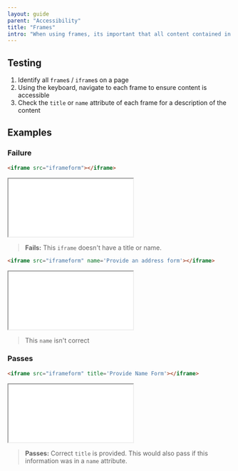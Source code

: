 ```yaml
---
layout: guide
parent: "Accessibility"
title: "Frames"
intro: "When using frames, its important that all content contained in them is accessible."
---
```


## Testing

1. Identify all `frame`s / `iframe`s on a page
2. Using the keyboard, navigate to each frame to ensure content is accessible
3. Check the `title` or `name` attribute of each frame for a description of the content

## Examples

### Failure

```html
<iframe src="iframeform"></iframe>
```
<div class="ds-preview">
  <iframe src="iframeform" width="280" height="130"></iframe>
</div>

> **Fails:** This `iframe` doesn't have a title or name.

```html
<iframe src="iframeform" name='Provide an address form'></iframe>
```
<div class="ds-preview">
  <iframe src="iframeform" name='Provide an address form' width="280" height="130"></iframe>
</div>

> This `name` isn't correct

### Passes

```html
<iframe src="iframeform" title='Provide Name Form'></iframe>
```
<div class="ds-preview">
  <iframe src="iframeform" title='Provide Name Form' width="280" height="130"></iframe>
</div>

> **Passes:** Correct `title` is provided. This would also pass if this information was in a `name` attribute.
